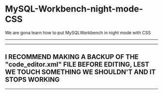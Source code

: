 # MySQL-Workbench-night-mode-CSS
We are gona learn how to put MySQLWorkbench in night mode with CSS

----------------------------------------------------------------------------------------------------------------------------------------------------------------
----------------------------------------------------------------------------------------------------------------------------------------------------------------
I RECOMMEND MAKING A BACKUP OF THE "code_editor.xml" FILE BEFORE EDITING, LEST WE TOUCH SOMETHING WE SHOULDN'T AND IT STOPS WORKING
----------------------------------------------------------------------------------------------------------------------------------------------------------------
----------------------------------------------------------------------------------------------------------------------------------------------------------------
